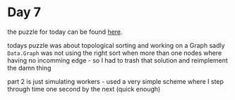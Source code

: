 # Day 7

the puzzle for today can be found [here](https://adventofcode.com/2018/day/7).

todays puzzle was about topological sorting and working on a Graph
sadly `Data.Graph` was not using the right sort when more than one nodes
where having no incomming edge - so I had to trash that solution and
reimplement the damn thing

part 2 is just simulating workers - used a very simple scheme where I
step through time one second by the next (quick enough)
